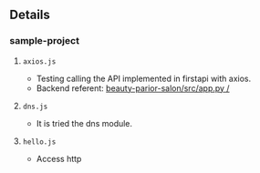## Details

### sample-project
1. `axios.js`
   * Testing calling the API implemented in firstapi with axios.
   * Backend referent: [beauty-parior-salon/src/app.py /](https://github.com/KazusaNakagawa/beauty-parior-salon/blob/develop/src/app.py)

2. `dns.js`
   * It is  tried the dns module.

3. `hello.js`
   * Access http